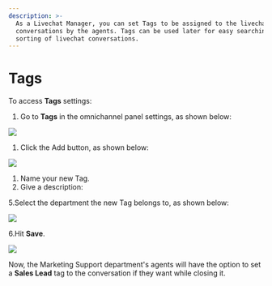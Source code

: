 ```yaml
---
description: >-
  As a Livechat Manager, you can set Tags to be assigned to the livechat
  conversations by the agents. Tags can be used later for easy searching and
  sorting of livechat conversations.
---
```


# Tags

To access **Tags** settings:

1. Go to **Tags** in the omnichannel panel settings, as shown below:

![](../../../.gitbook/assets/0%20%2815%29.png)

1. Click the Add button, as shown below:

![](../../../.gitbook/assets/1%20%2815%29.png)

1. Name your new Tag.
2. Give a description:

5.Select the department the new Tag belongs to, as shown below:

![](../../../.gitbook/assets/2%20%2814%29.png)

6.Hit **Save**.

![](../../../.gitbook/assets/3%20%2814%29.png)

Now, the Marketing Support department's agents will have the option to set a **Sales Lead** tag to the conversation if they want while closing it.

